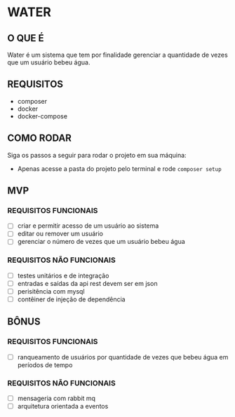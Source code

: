 # WATER

## O QUE É

Water é um sistema que tem por finalidade gerenciar a quantidade de vezes que um usuário bebeu água.

## REQUISITOS

- composer
- docker
- docker-compose

## COMO RODAR

Siga os passos a seguir para rodar o projeto em sua máquina:

- Apenas acesse a pasta do projeto pelo terminal e rode `composer setup`

## MVP

### REQUISITOS FUNCIONAIS

- [ ] criar e permitir acesso de um usuário ao sistema
- [ ] editar ou remover um usuário
- [ ] gerenciar o número de vezes que um usuário bebeu água

### REQUISITOS NÃO FUNCIONAIS

- [ ] testes unitários e de integração
- [ ] entradas e saídas da api rest devem ser em json
- [ ] perisitência com mysql
- [ ] contêiner de injeção de dependência

## BÔNUS

### REQUISITOS FUNCIONAIS

- [ ] ranqueamento de usuários por quantidade de vezes que bebeu água em períodos de tempo

### REQUISITOS NÃO FUNCIONAIS

- [ ] mensageria com rabbit mq
- [ ] arquitetura orientada a eventos
